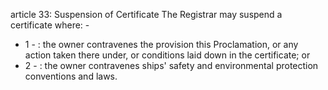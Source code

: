 article 33: Suspension of Certificate
The Registrar may suspend a certificate where: -
<ul>
			<li>1 - : the owner contravenes the provision this Proclamation, or any action taken there under, or conditions laid down in the certificate; or<ul>
			</ul></li>			<li>2 - : the owner contravenes ships&#39; safety and environmental protection conventions and laws. <ul>
			</ul></li></ul>